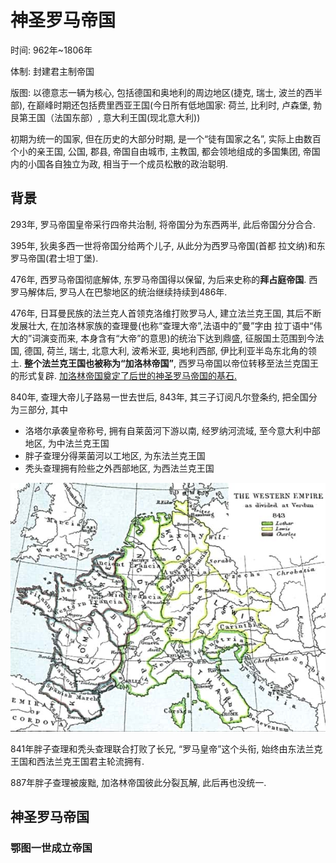 # 神圣罗马帝国

时间: 962年~1806年 

体制: 封建君主制帝国

版图: 以德意志一辆为核心, 包括德国和奥地利的周边地区(捷克, 瑞士, 波兰的西半部), 在巅峰时期还包括费里西亚王国(今日所有低地国家: 荷兰, 比利时, 卢森堡, 勃艮第王国（法国东部）, 意大利王国(现北意大利))

初期为统一的国家, 但在历史的大部分时期, 是一个“徒有国家之名”, 实际上由数百个小的亲王国, 公国, 郡县, 帝国自由城市, 主教国, 都会领地组成的多国集团, 帝国内的小国各自独立为政, 相当于一个成员松散的政治聪明. 



## 背景

293年, 罗马帝国皇帝采行四帝共治制, 将帝国分为东西两半, 此后帝国分分合合. 

395年, 狄奥多西一世将帝国分给两个儿子, 从此分为西罗马帝国(首都 拉文纳)和东罗马帝国(君士坦丁堡). 

476年, 西罗马帝国彻底解体, 东罗马帝国得以保留, 为后来史称的**拜占庭帝国**. 西罗马解体后, 罗马人在巴黎地区的统治继续持续到486年.

476年, 日耳曼民族的法兰克人首领克洛维打败罗马人, 建立法兰克王国, 其后不断发展壮大, 在加洛林家族的查理曼(也称“查理大帝”,法语中的”曼”字由  拉丁语中“伟大的”词演变而来, 本身含有“大帝”的意思)的统治下达到鼎盛, 征服国土范围到今法国, 德国, 荷兰, 瑞士, 北意大利, 波希米亚, 奥地利西部, 伊比利亚半岛东北角的领土. **整个法兰克王国也被称为“加洛林帝国”**, 西罗马帝国以帝位转移至法兰克国王的形式复辟. <u>加洛林帝国奠定了后世的神圣罗马帝国的基石. </u>

840年, 查理大帝儿子路易一世去世后, 843年, 其三子订阅凡尔登条约, 把全国分为三部分, 其中

- 洛塔尔承袭皇帝称号, 拥有自莱茵河下游以南, 经罗纳河流域, 至今意大利中部地区, 为中法兰克王国
- 胖子查理分得莱菌河以工地区, 为东法兰克王国
- 秃头查理拥有险些之外西部地区, 为西法兰克王国

![608px-Western_empire_verdun_843](chapter2.1.assets/608px-Western_empire_verdun_843.jpg)

841年胖子查理和秃头查理联合打败了长兄, “罗马皇帝”这个头衔, 始终由东法兰克王国和西法兰克王国君主轮流拥有. 

887年胖子查理被废黜, 加洛林帝国彼此分裂瓦解, 此后再也没统一. 

## 神圣罗马帝国

### 鄂图一世成立帝国


